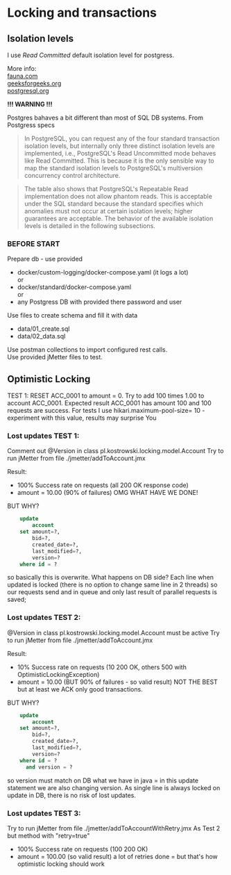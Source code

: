 # Locking and transactions

## Isolation levels

I use *Read Committed* default isolation level for postgress.

More info: <br>
[fauna.com](https://fauna.com/blog/introduction-to-transaction-isolation-levels) <br>
[geeksforgeeks.org](https://www.geeksforgeeks.org/transaction-isolation-levels-dbms/) <br>
[postgresql.org](https://www.postgresql.org/docs/current/transaction-iso.html)

**!!! WARNING !!!** <br>

Postgres bahaves a bit different than most of SQL DB systems. From Postgress specs<br>

> In PostgreSQL, you can request any of the four standard transaction isolation levels, but internally only three
> distinct isolation levels are implemented, i.e., PostgreSQL's Read Uncommitted mode behaves like Read Committed. This
> is
> because it is the only sensible way to map the standard isolation levels to PostgreSQL's multiversion concurrency
> control architecture.

> The table also shows that PostgreSQL's Repeatable Read implementation does not allow phantom reads. This is acceptable
> under the SQL standard because the standard specifies which anomalies must not occur at certain isolation levels;
> higher
> guarantees are acceptable. The behavior of the available isolation levels is detailed in the following subsections.

### BEFORE START
Prepare db - use provided 
- docker/custom-logging/docker-compose.yaml (it logs a lot) <br>
or
- docker/standard/docker-compose.yaml <br>
or 
- any Postgress DB with provided there password and user

Use files to create schema and fill it with data
- data/01_create.sql
- data/02_data.sql

Use postman collections to import configured rest calls. <br>
Use provided jMetter files to test.

## Optimistic Locking

TEST 1:
RESET ACC_0001 to amount = 0.
Try to add 100 times 1.00 to account ACC_0001.
Expected result ACC_0001 has amount 100 and 100 requests are success.
For tests I use hikari.maximum-pool-size= 10 - experiment with this value, results may surprise You

### Lost updates TEST 1:

Comment out @Version in class pl.kostrowski.locking.model.Account
Try to run jMetter from file ./jmetter/addToAccount.jmx

Result:

- 100% Success rate on requests (all 200 OK response code)
- amount = 10.00 (90% of failures)
  OMG WHAT HAVE WE DONE!

BUT WHY?

```sql
    update
        account
    set amount=?,
        bid=?,
        created_date=?,
        last_modified=?,
        version=?
    where id = ? 
```

so basically this is overwrite. What happens on DB side? Each line when updated is locked (there is no option to change
same line in 2 threads) so our requests send and in queue and only last result of parallel requests is saved;

### Lost updates TEST 2:

@Version in class pl.kostrowski.locking.model.Account must be active
Try to run jMetter from file ./jmetter/addToAccount.jmx

Result:

- 10% Success rate on requests (10 200 OK, others 500 with OptimisticLockingException)
- amount = 10.00 (BUT 90% of failures - so valid result)
  NOT THE BEST but at least we ACK only good transactions.

BUT WHY?

```sql
    update
        account
    set amount=?,
        bid=?,
        created_date=?,
        last_modified=?,
        version=?
    where id = ?
      and version = ?
```

so version must match on DB what we have in java = in this update statement we are also changing version. As single line
is always locked on update in DB, there is no risk of lost updates. 

### Lost updates TEST 3:
Try to run jMetter from file ./jmetter/addToAccountWithRetry.jmx
As Test 2 but method with "retry=true"

- 100% Success rate on requests (100 200 OK)
- amount = 100.00 (so valid result)
a lot of retries done = but that's how optimistic locking should work 













